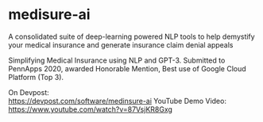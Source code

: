 # medisure-ai

A consolidated suite of deep-learning powered NLP tools to help demystify your medical insurance and generate insurance claim denial appeals

Simplifying Medical Insurance using NLP and GPT-3. Submitted to PennApps 2020, awarded Honorable Mention, Best use of Google Cloud Platform (Top 3).

On Devpost:  
https://devpost.com/software/medinsure-ai
YouTube Demo Video: https://www.youtube.com/watch?v=87VsjKR8Gxg
